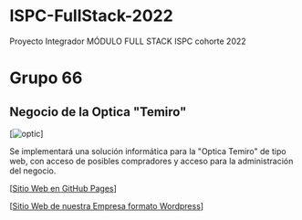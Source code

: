 # ISPC-FullStack-2022

Proyecto Integrador MÓDULO FULL STACK
ISPC cohorte 2022

# Grupo 66

## Negocio de la Optica "Temiro"

[![optic](https://i.postimg.cc/6QpvKh4p/una-optica-negocio.jpg)]

Se implementará una solución informática para la "Optica Temiro" de tipo web, 
con acceso de posibles compradores y acceso para la administración del negocio.


[[Sitio Web en GitHub Pages](https://mariog130.github.io/ISPC-FullStack-2022/frontend/)]

[[Sitio Web de nuestra Empresa formato Wordpress](https://grouptech66.mywire.org/)]



